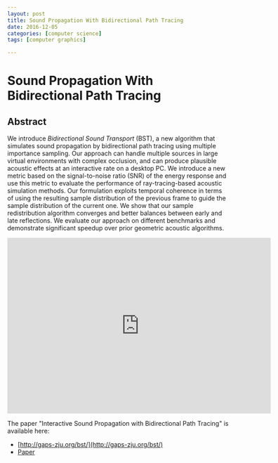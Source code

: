 ```yaml
---
layout: post
title: Sound Propagation With Bidirectional Path Tracing
date: 2016-12-05
categories: [computer science]
tags: [computer graphics]

---
```


# Sound Propagation With Bidirectional Path Tracing

## Abstract

We introduce *Bidirectional Sound Transport* (BST), a new algorithm that simulates sound propagation by bidirectional path tracing using multiple importance sampling. Our approach can handle multiple sources in large virtual environments with complex occlusion, and can produce plausible acoustic effects at an interactive rate on a desktop PC. We introduce a new metric based on the signal-to-noise ratio (SNR) of the energy response and use this metric to evaluate the performance of ray-tracing-based acoustic simulation methods. Our formulation exploits temporal coherence in terms of using the resulting sample distribution of the previous frame to guide the sample distribution of the current one. We show that our sample redistribution algorithm converges and better balances between early and late reflections. We evaluate our approach on different benchmarks and demonstrate significant speedup over prior geometric acoustic algorithms.


<iframe width="600" height="400" src="https://www.youtube.com/embed/DzsZ2qMtEUE" frameborder="0" allowfullscreen></iframe>

The paper "Interactive Sound Propagation with Bidirectional Path Tracing" is available here:

* [http://gaps-zju.org/bst/](http://gaps-zju.org/bst/) 
* [Paper](http://gaps-zju.org/bst/bst.pdf)
